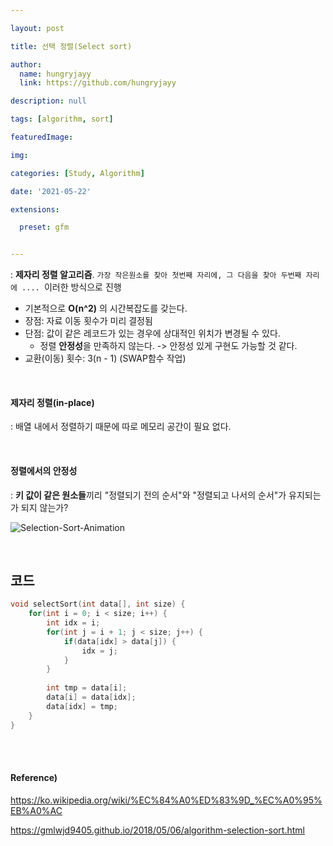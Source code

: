 ```yaml
---

layout: post

title: 선택 정렬(Select sort)

author: 
  name: hungryjayy
  link: https://github.com/hungryjayy

description: null

tags: [algorithm, sort]

featuredImage: 

img: 

categories: [Study, Algorithm]

date: '2021-05-22'

extensions:

  preset: gfm


---
```


: **제자리 정렬 알고리즘**. `가장 작은원소를 찾아 첫번째 자리에, 그 다음을 찾아 두번째 자리에 .... `이러한 방식으로 진행

* 기본적으로 **O(n^2)** 의 시간복잡도를 갖는다.
* 장점: 자료 이동 횟수가 미리 결정됨
* 단점: 값이 같은 레코드가 있는 경우에 상대적인 위치가 변경될 수 있다.
  * 정렬 **안정성**을 만족하지 않는다. -> 안정성 있게 구현도 가능할 것 같다.
* 교환(이동) 횟수: 3(n - 1) (SWAP함수 작업)

<br>

#### 제자리 정렬(in-place)

: 배열 내에서 정렬하기 때문에 따로 메모리 공간이 필요 없다.

<br>

#### 정렬에서의 안정성

: **키 값이 같은 원소들**끼리 "정렬되기 전의 순서"와 "정렬되고 나서의 순서"가 유지되는가 되지 않는가?

![Selection-Sort-Animation](https://hungryjayy.github.io/assets/img/Algorithm/Selection-Sort-Animation.gif)



<br>

## 코드

```c++
void selectSort(int data[], int size) {
    for(int i = 0; i < size; i++) {
        int idx = i;
        for(int j = i + 1; j < size; j++) {
            if(data[idx] > data[j]) {
                idx = j;
            }
        }
        
        int tmp = data[i];
        data[i] = data[idx];
        data[idx] = tmp;
    }
}
```

<br><br>

#### Reference)

https://ko.wikipedia.org/wiki/%EC%84%A0%ED%83%9D_%EC%A0%95%EB%A0%AC

https://gmlwjd9405.github.io/2018/05/06/algorithm-selection-sort.html